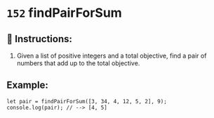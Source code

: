 # `152` findPairForSum

## 📝 Instructions:

1. Given a list of positive integers and a total objective, find a pair of numbers that add up to the total objective.

## Example:
 
```Js
let pair = findPairForSum([3, 34, 4, 12, 5, 2], 9);
console.log(pair); // --> [4, 5]
```